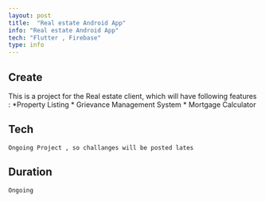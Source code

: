 ```yaml
---
layout: post
title:  "Real estate Android App"
info: "Real estate Android App"
tech: "Flutter , Firebase"
type: info
---
```


## Create 

This is a project for the Real estate client, which will have following features :
        *Property Listing
        * Grievance Management System
        * Mortgage Calculator


## Tech

    Ongoing Project , so challanges will be posted lates


## Duration
    Ongoing

